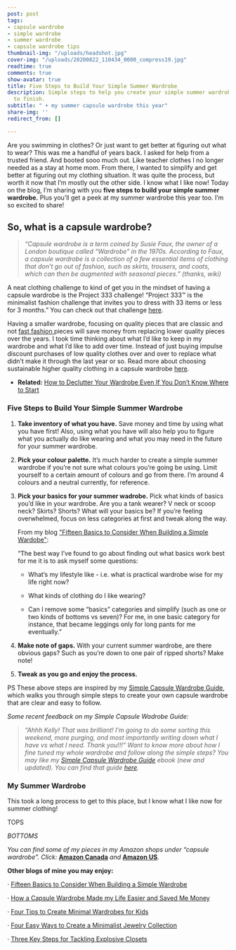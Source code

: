 ```yaml
---
post: post
tags:
- capsule wardrobe
- simple wardrobe
- summer wardrobe
- capsule wardrobe tips
thumbnail-img: "/uploads/headshot.jpg"
cover-img: "/uploads/20200822_110434_0000_compress19.jpg"
readtime: true
comments: true
show-avatar: true
title: Five Steps to Build Your Simple Summer Wardrobe
description: Simple steps to help you create your simple summer wardrobe from start
  to finish.
subtitle: " + my summer capsule wardrobe this year"
share-img: ''
redirect_from: []

---
```

Are you swimming in clothes? Or just want to get better at figuring out what to wear? This was me a handful of years back. I asked for help from a trusted friend. And booted sooo much out. Like teacher clothes I no longer needed as a stay at home mom. From there, I wanted to simplify and get better at figuring out my clothing situation. It was quite the process, but worth it now that I’m mostly out the other side. I know what I like now! Today on the blog, I’m sharing with you **five steps to build your simple summer wardrobe.** Plus you’ll get a peek at my summer wardrobe this year too. I’m so excited to share!

## So, what is a capsule wardrobe?

> _“Capsule wardrobe is a term coined by Susie Faux, the owner of a London boutique called “Wardrobe” in the 1970s. According to Faux, a capsule wardrobe is a collection of a few essential items of clothing that don’t go out of fashion, such as skirts, trousers, and coats, which can then be augmented with seasonal pieces.” (thanks, wiki)_

A neat clothing challenge to kind of get you in the mindset of having a capsule wardrobe is the Project 333 challenge! “Project 333™ is the minimalist fashion challenge that invites you to dress with 33 items or less for 3 months.” You can check out that challenge [here](https://bemorewithless.com/project-333-challenge/).

Having a smaller wardrobe, focusing on quality pieces that are classic and not [fast fashion ](https://www.thegoodtrade.com/features/what-is-fast-fashion)pieces will save money from replacing lower quality pieces over the years. I took time thinking about what I’d like to keep in my wardrobe and what I’d like to add over time. Instead of just buying impulse discount purchases of low quality clothes over and over to replace what didn’t make it through the last year or so. Read more about choosing sustainable higher quality clothing in a capsule wardrobe [here](http://www.theluxestrategist.com/actually-practical-guide-shopping-high-quality-clothes/).

* **Related:** [How to Declutter Your Wardrobe Even If You Don’t Know Where to Start](https://www.simplehomemom.com/2020-08-25-how-to-declutter-your-wardrobe-even-if-you-don-t-know-where-to-start/)

### Five Steps to Build Your Simple Summer Wardrobe

1. **Take inventory of what you have.** Save money and time by using what you have first! Also, using what you have will also help you to figure what you actually do like wearing and what you may need in the future for your summer wardrobe.
2. **Pick your colour palette.** It’s much harder to create a simple summer wardrobe if you’re not sure what colours you’re going be using. Limit yourself to a certain amount of colours and go from there. I’m around 4 colours and a neutral currently, for reference.
3. **Pick your basics for your summer wadrobe.** Pick what kinds of basics you’d like in your wardrobe. Are you a tank wearer? V neck or scoop neck? Skirts? Shorts? What will your basics be? If you’re feeling overwhelmed, focus on less categories at first and tweak along the way.

   From my blog ["Fifteen Basics to Consider When Building a Simple Wardobe"](https://www.simplehomemom.com/fifteen-basics-to-consider-when-building-a-simple-wardrobe/):

   “The best way I’ve found to go about finding out what basics work best for me it is to ask myself some questions:
   * What’s my lifestyle like - i.e. what is practical wardrobe wise for my life right now?


   * What kinds of clothing do I like wearing?


   * Can I remove some “basics” categories and simplify (such as one or two kinds of bottoms vs seven)? For me, in one basic category for instance, that became leggings only for long pants for me eventually.”
4. **Make note of gaps.** With your current summer wardrobe, are there obvious gaps? Such as you’re down to one pair of ripped shorts? Make note!
5. **Tweak as you go and enjoy the process.**

PS These above steps are inspired by my [Simple Capsule Wardrobe Guide](https://www.simplehomemom.com/simple-capsule-wardrobe-guide/), which walks you through simple steps to create your own capsule wardrobe that are clear and easy to follow. 

_Some recent feedback on my Simple Capsule Wadrobe Guide:_ 

> _“Ahhh Kelly! That was brilliant! I’m going to do some sorting this weekend, more purging, and most importantly writing down what I have vs what I need. Thank you!!!” Want to know more about how I fine tuned my whole wardrobe and follow along the simple steps? You may like my_ [_Simple Capsule Wardrobe Guide_](https://www.simplehomemom.com/simple-capsule-wardrobe-guide/) _ebook (new and updated). You can find that guide_ [_here_](https://www.simplehomemom.com/simple-capsule-wardrobe-guide/)_._

### My Summer Wardrobe

This took a long process to get to this place, but I know what I like now for summer clothing!

TOPS

_BOTTOMS_

_You can find some of my pieces in my Amazon shops under “capsule wardrobe”. Click:_ [**Amazon Canada**](http://www.amazon.ca/shop/simplehomemom) _and_ [**Amazon US**](http://www.amazon.ca/shop/simplehomemom)_._

**Other blogs of mine you may enjoy:**

· [Fifteen Basics to Consider When Building a Simple Wardrobe](https://www.simplehomemom.com/2020-11-11-fifteen-basics-to-consider-when-building-a-simple-wardrobe/)

· [How a Capsule Wardrobe Made my Life Easier and Saved Me Money](https://www.simplehomemom.com/2020-10-27-how-a-capsule-wardrobe-made-my-life-easier-and-saved-me-money/)

· [Four Tips to Create Minimal Wardrobes for Kids](https://www.simplehomemom.com/how-to-declutter-your-wardrobe-even-if-you-don-t-know-where-to-start/)

· [Four Easy Ways to Create a Minimalist Jewelry Collection](https://www.simplehomemom.com/four-easy-ways-to-create-a-minimalist-jewelry-collection/)

· [Three Key Steps for Tackling Explosive Closets](https://www.simplehomemom.com/three-key-steps-for-tackling-explosive-closets/)